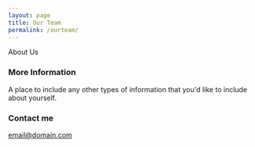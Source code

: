 ```yaml
---
layout: page
title: Our Team
permalink: /ourteam/
---
```

About Us

### More Information

A place to include any other types of information that you'd like to include about yourself.

### Contact me

[email@domain.com](mailto:email@domain.com)
